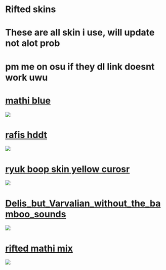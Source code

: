 # Rifted skins
# These are all skin i use, will update not alot prob
# pm me on osu if they dl link doesnt work uwu

# [mathi blue](http://download680.mediafire.com/yn9cjoeyn3rg/piw94bspnjytyf1/mathi+ensalada+v1.5+%28Yellow+cursor%29.osk)
![](https://i.imgur.com/dGueot4.png)

# [rafis hddt](http://download43.mediafire.com/1de5w9224q0g/46r4l4wsfvaw7wv/Rafis+2017-08-10.osk)
![](https://i.imgur.com/YYwLL1U.png)

# [ryuk boop skin yellow curosr](http://download1655.mediafire.com/tcvxqoj4k4ug/wqtfvn2to0pov9i/boopyellowcursor.osk)
![](https://i.imgur.com/eyNoX2r.png)

# [Delis_but_Varvalian_without_the_bamboo_sounds](http://download1493.mediafire.com/q8cs8wsd799g/0xv7nivaaqgg2dz/Delis_but_Varvalian_without_the_bamboo_sounds.osk)
![](https://i.imgur.com/pjHzPzs.png)


# [rifted mathi mix](http://download1336.mediafire.com/4u2ypjbd4ncg/svnq2kzjkfxj92i/-+%23+arifted+miku+semi+mix.osk)
![](https://i.imgur.com/WAsGBdZ.png)